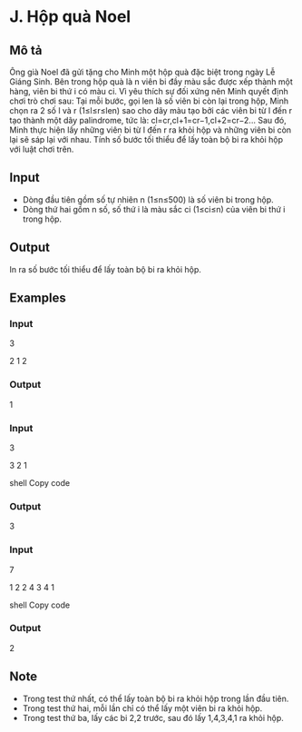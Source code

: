 # J. Hộp quà Noel

## Mô tả
Ông già Noel đã gửi tặng cho Minh một hộp quà đặc biệt trong ngày Lễ Giáng Sinh. Bên trong hộp quà là n viên bi đầy màu sắc được xếp thành một hàng, viên bi thứ i có màu ci. Vì yêu thích sự đối xứng nên Minh quyết định chơi trò chơi sau: Tại mỗi bước, gọi len là số viên bi còn lại trong hộp, Minh chọn ra 2 số l và r (1≤l≤r≤len) sao cho dãy màu tạo bởi các viên bi từ l đến r tạo thành một dãy palindrome, tức là: cl=cr,cl+1=cr−1,cl+2=cr−2... Sau đó, Minh thực hiện lấy những viên bi từ l đến r ra khỏi hộp và những viên bi còn lại sẽ sáp lại với nhau. Tính số bước tối thiểu để lấy toàn bộ bi ra khỏi hộp với luật chơi trên.

## Input
- Dòng đầu tiên gồm số tự nhiên n (1≤n≤500) là số viên bi trong hộp.
- Dòng thứ hai gồm n số, số thứ i là màu sắc ci (1≤ci≤n) của viên bi thứ i trong hộp.

## Output
In ra số bước tối thiểu để lấy toàn bộ bi ra khỏi hộp.

## Examples
### Input
3

2 1 2

### Output
1

### Input
3

3 2 1

shell
Copy code
### Output
3


### Input
7

1 2 2 4 3 4 1

shell
Copy code
### Output
2


## Note
- Trong test thứ nhất, có thể lấy toàn bộ bi ra khỏi hộp trong lần đầu tiên.
- Trong test thứ hai, mỗi lần chỉ có thể lấy một viên bi ra khỏi hộp.
- Trong test thứ ba, lấy các bi 2,2 trước, sau đó lấy 1,4,3,4,1 ra khỏi hộp.

